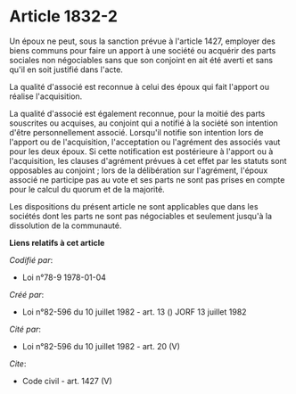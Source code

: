 # Article 1832-2

Un époux ne peut, sous la sanction prévue à l'article 1427, employer des biens communs pour faire un apport à une société ou
acquérir des parts sociales non négociables sans que son conjoint en ait été averti et sans qu'il en soit justifié dans
l'acte. 

La qualité d'associé est reconnue à celui des époux qui fait l'apport ou réalise l'acquisition. 

La qualité d'associé est également reconnue, pour la moitié des parts souscrites ou acquises, au conjoint qui a notifié à la
société son intention d'être personnellement associé. Lorsqu'il notifie son intention lors de l'apport ou de l'acquisition,
l'acceptation ou l'agrément des associés vaut pour les deux époux. Si cette notification est postérieure à l'apport ou à
l'acquisition, les clauses d'agrément prévues à cet effet par les statuts sont opposables au conjoint ; lors de la
délibération sur l'agrément, l'époux associé ne participe pas au vote et ses parts ne sont pas prises en compte pour le
calcul du quorum et de la majorité. 

Les dispositions du présent article ne sont applicables que dans les sociétés dont les parts ne sont pas négociables et
seulement jusqu'à la dissolution de la communauté.

**Liens relatifs à cet article**

_Codifié par_:

  - Loi n°78-9 1978-01-04

_Créé par_:

  - Loi n°82-596 du 10 juillet 1982 - art. 13 () JORF 13 juillet 1982

_Cité par_:

  - Loi n°82-596 du 10 juillet 1982 - art. 20 (V)

_Cite_:

  - Code civil - art. 1427 (V)
